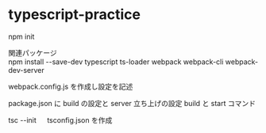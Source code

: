 # typescript-practice

npm init

関連パッケージ  
npm install --save-dev typescript ts-loader webpack webpack-cli webpack-dev-server

webpack.config.js を作成し設定を記述

package.json に build の設定と server 立ち上げの設定 build と start コマンド

tsc --init 　 tsconfig.json を作成
